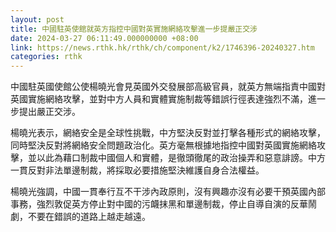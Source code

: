 ```yaml
---
layout: post
title: 中國駐英使館就英方指控中國對英實施網絡攻擊進一步提嚴正交涉
date: 2024-03-27 06:11:49.000000000 +08:00
link: https://news.rthk.hk/rthk/ch/component/k2/1746396-20240327.htm
categories: rthk
---
```


中國駐英國使館公使楊曉光會見英國外交發展部高級官員，就英方無端指責中國對英國實施網絡攻擊，並對中方人員和實體實施制裁等錯誤行徑表達強烈不滿，進一步提出嚴正交涉。 
 
楊曉光表示，網絡安全是全球性挑戰，中方堅決反對並打擊各種形式的網絡攻擊，同時堅決反對將網絡安全問題政治化。英方毫無根據地指控中國對英國實施網絡攻擊，並以此為藉口制裁中國個人和實體，是徹頭徹尾的政治操弄和惡意誹謗。中方一貫反對非法單邊制裁，將採取必要措施堅決維護自身合法權益。 

楊曉光強調，中國一貫奉行互不干涉內政原則，沒有興趣亦沒有必要干預英國內部事務，強烈敦促英方停止對中國的污衊抹黑和單邊制裁，停止自導自演的反華鬧劇，不要在錯誤的道路上越走越遠。
